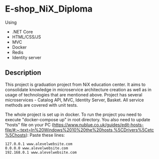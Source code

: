 # E-shop_NiX_Diploma
Using
 - .NET Core
 - HTML/CSS/JS
 - MVC
 - Docker
 - Redis
 - Identity server


## Description
This project is graduation project from NiX education center. It aims to consolidate knowledge in microservice architecture creation as well as in usage of technologies that are mentioned above.
Project has several microservices - Catalog API, MVC, Identity Server, Basket. All service methods are covered with unit tests.

The whole project is set up in docker. 
To run the project you need to execute "docker-compose up" in root directory.
You also need to update "hosts" file on your PC  (https://www.nublue.co.uk/guides/edit-hosts-file/#:~:text=In%20Windows%2010%20the%20hosts,%5CDrivers%5Cetc%5Chosts):
Paste these lines:
``` 
127.0.0.1 www.alevelwebsite.com
0.0.0.0 www.alevelwebsite.com
192.168.0.1 www.alevelwebsite.com 
